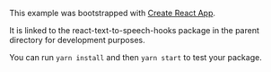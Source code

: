 This example was bootstrapped with [Create React App](https://github.com/facebook/create-react-app).

It is linked to the react-text-to-speech-hooks package in the parent directory for development purposes.

You can run `yarn install` and then `yarn start` to test your package.
